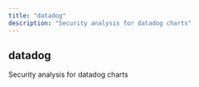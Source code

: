 ```yaml
---
title: "datadog"
description: "Security analysis for datadog charts"
---
```


## datadog

Security analysis for datadog charts

